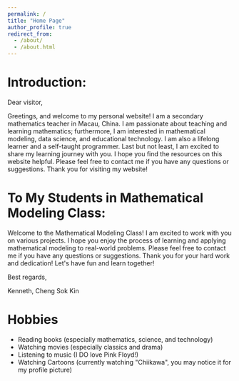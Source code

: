 ```yaml
---
permalink: /
title: "Home Page"
author_profile: true
redirect_from: 
  - /about/
  - /about.html
---
```


Introduction:
======
Dear visitor,

Greetings, and welcome to my personal website! I am a secondary mathematics teacher in Macau, China. I am passionate about teaching and learning mathematics; furthermore, I am interested in mathematical modeling, data science, and educational technology. I am also a lifelong learner and a self-taught programmer. Last but not least, I am excited to share my learning journey with you. I hope you find the resources on this website helpful. Please feel free to contact me if you have any questions or suggestions. Thank you for visiting my website!

To My Students in Mathematical Modeling Class:
======
Welcome to the Mathematical Modeling Class! I am excited to work with you on various projects. I hope you enjoy the process of learning and applying mathematical modeling to real-world problems. Please feel free to contact me if you have any questions or suggestions. Thank you for your hard work and dedication! Let's have fun and learn together!

Best regards,

Kenneth, Cheng Sok Kin

Hobbies
======
- Reading books (especially mathematics, science, and technology)
- Watching movies (especially classics and drama)
- Listening to music (I DO love Pink Floyd!)
- Watching Cartoons (currently watching "Chiikawa", you may notice it for my profile picture)